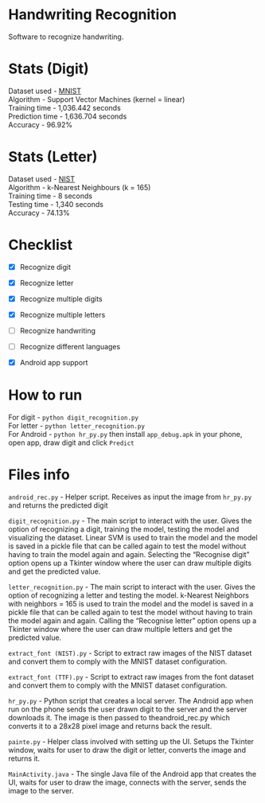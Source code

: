# Handwriting Recognition

Software to recognize handwriting.

# Stats (Digit)

Dataset used - <a href="http://yann.lecun.com/exdb/mnist/">MNIST</a>  
Algorithm - Support Vector Machines (kernel = linear)<br/>
Training time - 1,036.442 seconds<br/>
Prediction time - 1,636.704 seconds<br/>
Accuracy - 96.92%


# Stats (Letter)

Dataset used - <a href="https://www.nist.gov/srd/nist-special-database-19">NIST</a><br/>
Algorithm - k-Nearest Neighbours (k = 165)<br/>
Training time - 8 seconds<br/>
Testing time - 1,340 seconds<br/>
Accuracy - 74.13%


# Checklist

- [x] Recognize digit
- [x] Recognize letter
- [x] Recognize multiple digits
- [x] Recognize multiple letters
- [ ] Recognize handwriting
- [ ] Recognize different languages
- [x] Android app support


# How to run

For digit - `python digit_recognition.py`<br/>
For letter - `python letter_recognition.py`<br/>
For Android - `python hr_py.py` then install `app_debug.apk` in your phone, open app, draw digit and click `Predict`


# Files info

`android_rec.py` - Helper script. Receives as input the image from `hr_py.py` and returns the predicted digit<br/>

`digit_recognition.py` - The main script to interact with the user. Gives the option of recognizing a digit, training the model, testing the model and visualizing the dataset. Linear SVM is used to train the model and the model is saved in a pickle file that can be called again to test the model without having to train the model again and again. Selecting the  “Recognise digit” option opens up a Tkinter window where the user can draw multiple digits and get the predicted value.<br/>

`letter_recognition.py` - The main script to interact with the user. Gives the option of  recognizing a letter and testing the model. k-Nearest Neighbors with neighbors = 165 is used to train the model and the model is saved in a pickle file that can be called again to test the model without having to train the model again and again. Calling the “Recognise letter” option opens up a Tkinter window where the user can draw multiple letters and get the predicted value.<br/>

`extract_font (NIST).py` - Script to extract raw images of the NIST dataset and convert them to comply with the MNIST dataset configuration.<br/>

`extract_font (TTF).py` - Script to extract raw images from the font dataset and convert them to comply with the MNIST dataset configuration.<br/>

`hr_py.py` - Python script that creates a local server. The Android app when run on the phone sends the user drawn digit to the server and the server downloads it. The image is then passed to the ​android_rec.py ​which converts it to a 28x28 pixel image and returns back the result.<br/>

`painte.py` - Helper class involved with setting up the UI. Setups the Tkinter window, waits for user to draw the digit or letter, converts the image and returns it.<br/>

`MainActivity.java` - The single Java file of the Android app that creates the UI, waits for user to draw the image, connects with the server, sends the image to the server.

